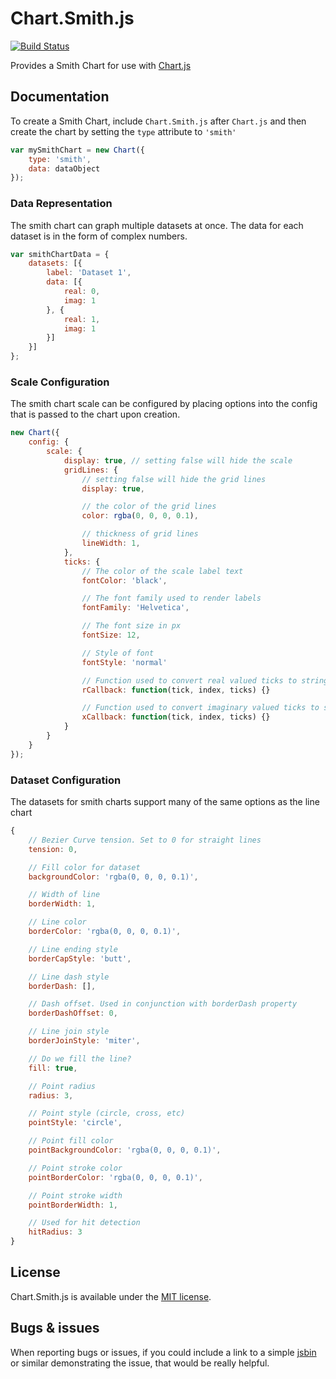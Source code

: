 # Chart.Smith.js
[![Build Status](https://travis-ci.org/chartjs/Chart.smith.js.svg?branch=master)](https://travis-ci.org/chartjs/Chart.smith.js)

Provides a Smith Chart for use with [Chart.js](http://www.chartjs.org)

## Documentation

To create a Smith Chart, include `Chart.Smith.js` after `Chart.js` and then create the chart by setting the `type` attribute to `'smith'`

```javascript
var mySmithChart = new Chart({
	type: 'smith',
	data: dataObject
});
```

### Data Representation

The smith chart can graph multiple datasets at once. The data for each dataset is in the form of complex numbers.

```javascript
var smithChartData = {
	datasets: [{
		label: 'Dataset 1',
		data: [{
			real: 0,
			imag: 1
		}, {
			real: 1,
			imag: 1
		}]
	}]	
};
```

### Scale Configuration
The smith chart scale can be configured by placing options into the config that is passed to the chart upon creation.

```javascript
new Chart({
	config: {
		scale: {
			display: true, // setting false will hide the scale
			gridLines: {
				// setting false will hide the grid lines
				display: true, 

				// the color of the grid lines
				color: rgba(0, 0, 0, 0.1), 

				// thickness of grid lines
				lineWidth: 1, 
			},
			ticks: {
				// The color of the scale label text
				fontColor: 'black',

				// The font family used to render labels
				fontFamily: 'Helvetica',

				// The font size in px
				fontSize: 12,

				// Style of font
				fontStyle: 'normal'

				// Function used to convert real valued ticks to strings
				rCallback: function(tick, index, ticks) {}

				// Function used to convert imaginary valued ticks to strings
				xCallback: function(tick, index, ticks) {}
			}
		}
	}
});
```

### Dataset Configuration

The datasets for smith charts support many of the same options as the line chart

```javascript
{
	// Bezier Curve tension. Set to 0 for straight lines
	tension: 0,

	// Fill color for dataset
	backgroundColor: 'rgba(0, 0, 0, 0.1)',

	// Width of line
	borderWidth: 1,

	// Line color
	borderColor: 'rgba(0, 0, 0, 0.1)',

	// Line ending style
	borderCapStyle: 'butt',

	// Line dash style
	borderDash: [],

	// Dash offset. Used in conjunction with borderDash property
	borderDashOffset: 0,

	// Line join style
	borderJoinStyle: 'miter',

	// Do we fill the line?
	fill: true,

	// Point radius
	radius: 3,

	// Point style (circle, cross, etc)
	pointStyle: 'circle',

	// Point fill color
	pointBackgroundColor: 'rgba(0, 0, 0, 0.1)',

	// Point stroke color
	pointBorderColor: 'rgba(0, 0, 0, 0.1)',

	// Point stroke width
	pointBorderWidth: 1,

	// Used for hit detection
	hitRadius: 3
}
```

## License

Chart.Smith.js is available under the [MIT license](http://opensource.org/licenses/MIT).

## Bugs & issues

When reporting bugs or issues, if you could include a link to a simple [jsbin](http://jsbin.com) or similar demonstrating the issue, that would be really helpful.
